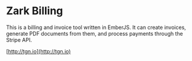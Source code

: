 # Zark Billing

This is a billing and invoice tool written in EmberJS. It can create invoices, generate PDF documents from them, and process payments through the Stripe API.

[http://tgn.io](http://tgn.io)

